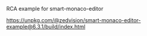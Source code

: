 RCA example for smart-monaco-editor

https://unpkg.com/@zedvision/smart-monaco-editor-example@6.3.1/build/index.html


